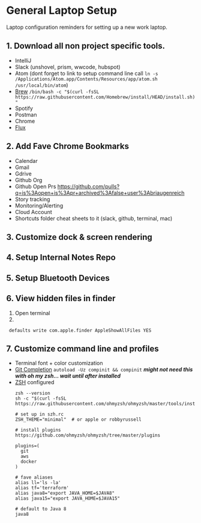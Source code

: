 # General Laptop Setup
Laptop configuration reminders for setting up a new work laptop.


## 1. Download all non project specific tools.
- IntelliJ
- Slack (unshovel, prism, wwcode, hubspot)
- Atom (dont forget to link to setup command line call `ln -s /Applications/Atom.app/Contents/Resources/app/atom.sh /usr/local/bin/atom`)
- [Brew](https://brew.sh/) `/bin/bash -c "$(curl -fsSL https://raw.githubusercontent.com/Homebrew/install/HEAD/install.sh)"`
- Spotify
- Postman
- Chrome
- [Flux](https://justgetflux.com/)


## 2. Add Fave Chrome Bookmarks
- Calendar
- Gmail
- Gdrive
- Github Org
- Github Open Prs https://github.com/pulls?q=is%3Aopen+is%3Apr+archived%3Afalse+user%3Abriaugenreich
- Story tracking
- Monitoring/Alerting
- Cloud Account
- Shortcuts folder cheat sheets to it (slack, github, terminal, mac)

## 3. Customize dock & screen rendering
## 4. Setup Internal Notes Repo
## 5. Setup Bluetooth Devices

## 6. View hidden files in finder
  1. Open terminal
  2.
 ```
  defaults write com.apple.finder AppleShowAllFiles YES
  ```

## 7. Customize command line and profiles
- Terminal font + color customization
- [Git Completion](https://git-scm.com/book/id/v2/Appendix-A%3A-Git-in-Other-Environments-Git-in-Zsh) `autoload -Uz compinit && compinit` **_might not need this with oh my zsh... wait until after installed_**
- [ZSH](https://github.com/ohmyzsh/ohmyzsh) configured
  ```
  zsh --version
  sh -c "$(curl -fsSL https://raw.githubusercontent.com/ohmyzsh/ohmyzsh/master/tools/install.sh)"

  # set up in szh.rc
  ZSH_THEME="minimal"  # or apple or robbyrussell

  # install plugins https://github.com/ohmyzsh/ohmyzsh/tree/master/plugins

  plugins=(
    git
    aws
    docker
  )

  # fave aliases
  alias ll='ls -la'
  alias tf='terraform'
  alias java8="export JAVA_HOME=$JAVA8"
  alias java15="export JAVA_HOME=$JAVA15"

  # default to Java 8
  java8
  ```

